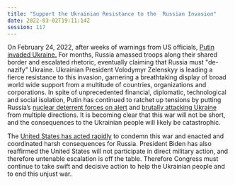 ```yaml
---
title: "Support the Ukrainian Resistance to the  Russian Invasion"
date: 2022-03-02T19:11:14Z
session: 117
---
```

On February 24, 2022, after weeks of warnings from US officials, [Putin invaded Ukraine.](https://www.vox.com/2022/2/23/22948534/russia-ukraine-war-putin-explosions-invasion-explained) For months, Russia amassed troops along their shared border and escalated rhetoric, eventually claiming that Russia must "de-nazify" Ukraine. Ukrainian President Volodymyr Zelenskyy is leading a fierce resistance to this invasion, garnering a breathtaking display of broad world wide support from a multitude of countries, organizations and corporations. In spite of unprecedented financial, diplomatic, technological and social isolation, Putin has continued to ratchet up tensions by putting Russia’s [nuclear deterrent forces on alert](https://www.cnn.com/2022/02/28/politics/russia-nuclear-threats-putin-what-matters/index.html) and [brutally attacking Ukraine](https://www.cnn.com/europe/live-news/ukraine-russia-putin-news-03-01-22/index.html?tab=Catch%20Up) from multiple directions. It is becoming clear that this war will not be short, and the consequences to the Ukrainian people will likely be catastrophic. 

The [United States has acted rapidly](https://www.cfr.org/global-conflict-tracker/conflict/conflict-ukraine) to condemn this war and enacted and coordinated harsh consequences for Russia. President Biden has also reaffirmed the United States will not participate in direct military action, and therefore untenable escalation is off the table. Therefore Congress must continue to take swift and decisive action to help the Ukrainian people and to end this unjust war.
